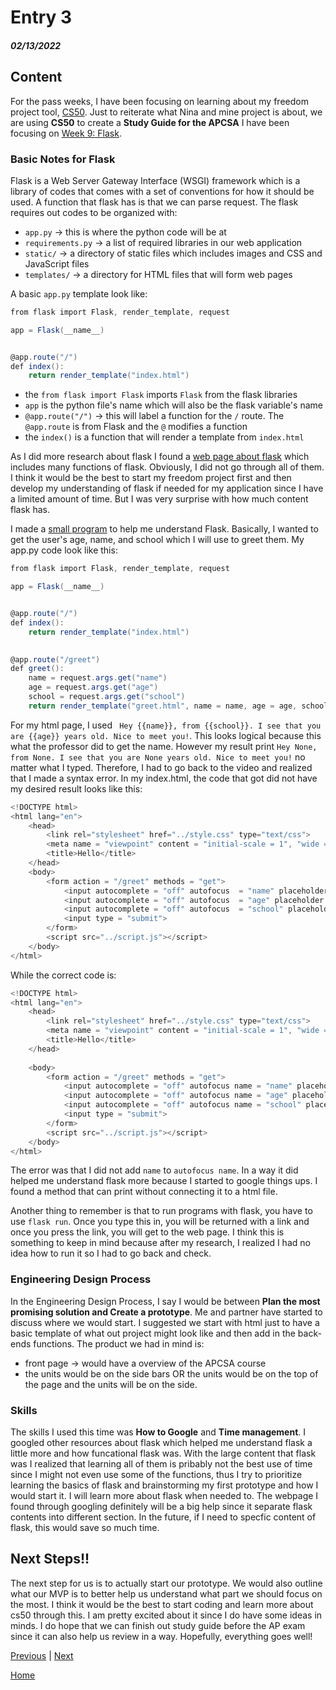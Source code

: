 # Entry 3
##### 02/13/2022

## Content
For the pass weeks, I have been focusing on learning about my freedom project tool, [CS50](https://cs50.harvard.edu/college/2021/fall/). Just to reiterate what Nina and mine project is about, we are using **CS50** to create a **Study Guide for the APCSA** I have been focusing on [Week 9: Flask](https://cs50.harvard.edu/college/2021/fall/weeks/9/).

### Basic Notes for Flask
Flask is a Web Server Gateway Interface (WSGI) framework which is a library of codes that comes with a set of conventions for how it should be used. A function that flask has is that we can parse request. The flask requires out codes to be organized with:
- `app.py` -> this is where the python code will be at
- `requirements.py` -> a list of required libraries in our web application
- `static/` -> a directory of static files which includes images and CSS and JavaScript files
- `templates/` -> a directory for HTML files that will form web pages

A basic `app.py` template look like:
```c#
from flask import Flask, render_template, request

app = Flask(__name__)


@app.route("/")
def index():
    return render_template("index.html")
```
- the `from flask import Flask` imports `Flask` from the flask libraries
- `app` is the python file's name which will also be the flask variable's name 
- `@app.route("/")` -> this will label a function for the `/` route. The `@app.route` is from Flask and the `@` modifies a function
- the `index()` is a function that will render a template from `index.html`

As I did more research about flask I found a [web page about flask](https://www.tutorialspoint.com/flask/flask_overview.htm) which includes many functions of flask. Obviously, I did not go through all of them. I think it would be the best to start my freedom project first and then develop my understanding of flask if needed for my application since I have a limited amount of time. But I was very surprise with how much content flask has.

I made a [small program](https://ide-6bbb60f064c04a0292e9d817cdb2daf9-8080.cs50.ws/) to help me understand Flask. Basically, I wanted to get the user's age, name, and school which I will use to greet them. My app.py code look like this:
```c#
from flask import Flask, render_template, request

app = Flask(__name__)


@app.route("/")
def index():
    return render_template("index.html")
    

@app.route("/greet")
def greet():
    name = request.args.get("name")
    age = request.args.get("age")
    school = request.args.get("school")
    return render_template("greet.html", name = name, age = age, school = school)

```
For my html page, I used ` Hey {{name}}, from {{school}}. I see that you are {{age}} years old. Nice to meet you!`. This looks logical because this what the professor did to get the name. However my result print `Hey None, from None. I see that you are None years old. Nice to meet you!` no matter what I typed. Therefore, I had to go back to the video and realized that I made a syntax error. In my index.html, the code that got did not have my desired result looks like this:
```c#
<!DOCTYPE html>
<html lang="en">
    <head>
        <link rel="stylesheet" href="../style.css" type="text/css">
        <meta name = "viewpoint" content = "initial-scale = 1", "wide = device-width">
        <title>Hello</title>
    </head>    
    <body>
        <form action = "/greet" methods = "get">
            <input autocomplete = "off" autofocus  = "name" placeholder = "Name" type = "text">
            <input autocomplete = "off" autofocus  = "age" placeholder = "Age" type = "text">
            <input autocomplete = "off" autofocus  = "school" placeholder = "School" type = "text">
            <input type = "submit">
        </form>
        <script src="../script.js"></script>
    </body>    
</html>
```
While the correct code is:
```c#
<!DOCTYPE html>
<html lang="en"> 
    <head>
        <link rel="stylesheet" href="../style.css" type="text/css">
        <meta name = "viewpoint" content = "initial-scale = 1", "wide = device-width">
        <title>Hello</title>
    </head>
        
    <body>
        <form action = "/greet" methods = "get">
            <input autocomplete = "off" autofocus name = "name" placeholder = "Name" type = "text">
            <input autocomplete = "off" autofocus name = "age" placeholder = "Age" type = "text">
            <input autocomplete = "off" autofocus name = "school" placeholder = "School" type = "text">
            <input type = "submit">
        </form>
        <script src="../script.js"></script>
    </body>    
</html>
```
The error was that I did not add `name` to `autofocus name`. In a way it did helped me understand flask more because I started to google things ups. I found a method that can print without connecting it to a html file.

Another thing to remember is that to run programs with flask, you have to use `flask run`. Once you type this in, you will be returned with a link and once you press the link, you will get to the web page. I think this is something to keep in mind because after my research, I realized I had no idea how to run it so I had to go back and check.


### Engineering Design Process
In the Engineering Design Process, I say I would be between **Plan the most promising solution and Create a prototype**. Me and partner have started to discuss where we would start. I suggested we start with html just to have a basic template of what out project might look like and then add in the back-ends functions. The product we had in mind is:
 - front page -> would have a overview of the APCSA course
 - the units would be on the side bars OR the units would be on the top of the page and the units will be on the side. 

### Skills
The skills I used this time was **How to Google** and **Time management**. I googled other resources about flask which helped me understand flask a little more and how funcational flask was. With the large content that flask was I realized that learning all of them is pribably not the best use of time since I might not even use some of the functions, thus I try to prioritize learning the basics of flask and brainstorming my first prototype and how I would start it. I will learn more about flask when needed to. The webpage I found through googling definitely will be a big help since it separate flask contents into different section. In the future, if I need to specfic content of flask, this would save so much time.  

## Next Steps!! 
The next step for us is to actually start our prototype. We would also outline what our MVP is to better help us understand what part we should focus on the most. I think it would be the best to start coding and learn more about cs50 through this. I am pretty excited about it since I do have some ideas in minds. I do hope that we can finish out study guide before the AP exam since it can also help us review in a way. Hopefully, everything goes well!

[Previous](entry02.md) | [Next](entry04.md)

[Home](../README.md)
